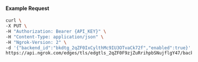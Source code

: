 <!-- Code generated for API Clients. DO NOT EDIT. -->

#### Example Request

```bash
curl \
-X PUT \
-H "Authorization: Bearer {API_KEY}" \
-H "Content-Type: application/json" \
-H "Ngrok-Version: 2" \
-d '{"backend_id":"bkdtg_2qZF0IxCylthMc9IU3OTvaCk72f","enabled":true}' \
https://api.ngrok.com/edges/tls/edgtls_2qZF0F9zjZuRrihpbSNujflgY47/backend
```
